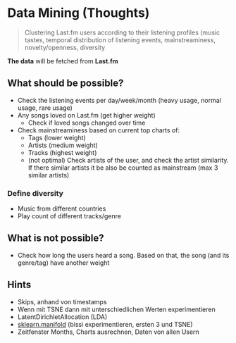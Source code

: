 # Data Mining (Thoughts)

> Clustering Last.fm users according to their listening profiles (music tastes, temporal distribution of listening events, mainstreaminess, novelty/openness, diversity

**The data** will be fetched from **Last.fm**

## What should be possible?

- Check the listening events per day/week/month (heavy usage, normal usage, rare usage)
- Any songs loved on Last.fm (get higher weight)
  - Check if loved songs changed over time
- Check mainstreaminess based on current top charts of:
  - Tags (lower weight)
  - Artists (medium weight)
  - Tracks (highest weight)
  - (not optimal) Check artists of the user, and check the artist similarity. If there similar artists it be also be counted as mainstream (max 3 similar artists)

### Define diversity

- Music from different countries
- Play count of different tracks/genre

## What is not possible?

- Check how long the users heard a song. Based on that, the song (and its genre/tag) have another weight


## Hints

- Skips, anhand von timestamps
- Wenn mit TSNE dann mit unterschiedlichen Werten experimentieren
- LatentDirichletAllocation (LDA)
- [sklearn.manifold](http://scikit-learn.org/stable/modules/classes.html#module-sklearn.manifold) (bissi experimentieren, ersten 3 und TSNE)
- Zeitfenster Months, Charts ausrechnen, Daten von allen Usern
